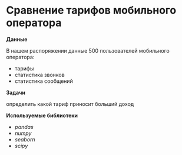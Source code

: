 # Сравнение тарифов мобильного оператора

**Данные**

В нашем распоряжении данные 500 пользователей мобильного оператора:
 * тарифы
 * статистика звонков
 * статистика сообщений
 
**Задачи**

определить какой тариф приносит больший доход

**Используемые библиотеки**

 * *pandas*
 * *numpy*
 * *seaborn*
 * *scipy*
